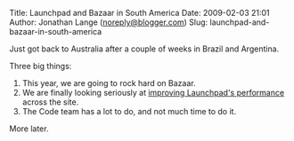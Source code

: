 Title: Launchpad and Bazaar in South America
Date: 2009-02-03 21:01
Author: Jonathan Lange (noreply@blogger.com)
Slug: launchpad-and-bazaar-in-south-america

Just got back to Australia after a couple of weeks in Brazil and
Argentina.  
  
Three big things:  

1.  This year, we are going to rock hard on Bazaar.
2.  We are finally looking seriously at [improving Launchpad's
    performance](http://news.launchpad.net/launchpad-performance-week/introducing-launchpad-performance-weeks)
    across the site.
3.  The Code team has a lot to do, and not much time to do it.

More later.

